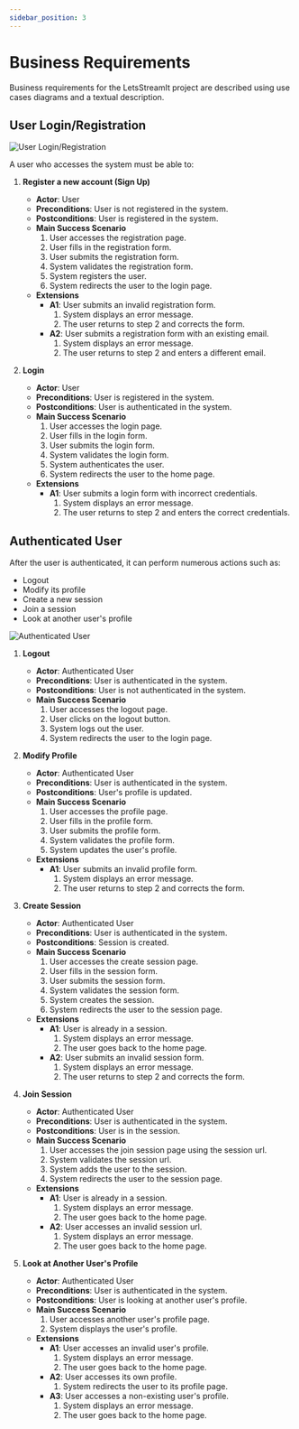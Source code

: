 ```yaml
---
sidebar_position: 3
---
```


# Business Requirements

Business requirements for the LetsStreamIt project are described using use cases diagrams and a textual description.

## User Login/Registration

![User Login/Registration](/img/analysis/business-requirements/login-registration.svg)

A user who accesses the system must be able to:

1. **Register a new account (Sign Up)**

   - **Actor**: User
   - **Preconditions**: User is not registered in the system.
   - **Postconditions**: User is registered in the system.
   - **Main Success Scenario**
     1. User accesses the registration page.
     2. User fills in the registration form.
     3. User submits the registration form.
     4. System validates the registration form.
     5. System registers the user.
     6. System redirects the user to the login page.
   - **Extensions**
     - **A1**: User submits an invalid registration form.
       1. System displays an error message.
       2. The user returns to step 2 and corrects the form.
     - **A2**: User submits a registration form with an existing email.
       1. System displays an error message.
       2. The user returns to step 2 and enters a different email.

2. **Login**
   - **Actor**: User
   - **Preconditions**: User is registered in the system.
   - **Postconditions**: User is authenticated in the system.
   - **Main Success Scenario**
     1. User accesses the login page.
     2. User fills in the login form.
     3. User submits the login form.
     4. System validates the login form.
     5. System authenticates the user.
     6. System redirects the user to the home page.
   - **Extensions**
     - **A1**: User submits a login form with incorrect credentials.
       1. System displays an error message.
       2. The user returns to step 2 and enters the correct credentials.

## Authenticated User

After the user is authenticated, it can perform numerous actions such as:

- Logout
- Modify its profile
- Create a new session
- Join a session
- Look at another user's profile

![Authenticated User](/img/analysis/business-requirements/authenticated-user.svg)

1. **Logout**

   - **Actor**: Authenticated User
   - **Preconditions**: User is authenticated in the system.
   - **Postconditions**: User is not authenticated in the system.
   - **Main Success Scenario**
     1. User accesses the logout page.
     2. User clicks on the logout button.
     3. System logs out the user.
     4. System redirects the user to the login page.

2. **Modify Profile**

   - **Actor**: Authenticated User
   - **Preconditions**: User is authenticated in the system.
   - **Postconditions**: User's profile is updated.
   - **Main Success Scenario**
     1. User accesses the profile page.
     2. User fills in the profile form.
     3. User submits the profile form.
     4. System validates the profile form.
     5. System updates the user's profile.
   - **Extensions**
     - **A1**: User submits an invalid profile form.
       1. System displays an error message.
       2. The user returns to step 2 and corrects the form.

3. **Create Session**

   - **Actor**: Authenticated User
   - **Preconditions**: User is authenticated in the system.
   - **Postconditions**: Session is created.
   - **Main Success Scenario**
     1. User accesses the create session page.
     2. User fills in the session form.
     3. User submits the session form.
     4. System validates the session form.
     5. System creates the session.
     6. System redirects the user to the session page.
   - **Extensions**
     - **A1**: User is already in a session.
       1. System displays an error message.
       2. The user goes back to the home page.
     - **A2**: User submits an invalid session form.
       1. System displays an error message.
       2. The user returns to step 2 and corrects the form.

4. **Join Session**

   - **Actor**: Authenticated User
   - **Preconditions**: User is authenticated in the system.
   - **Postconditions**: User is in the session.
   - **Main Success Scenario**
     1. User accesses the join session page using the session url.
     2. System validates the session url.
     3. System adds the user to the session.
     4. System redirects the user to the session page.
   - **Extensions**
     - **A1**: User is already in a session.
       1. System displays an error message.
       2. The user goes back to the home page.
     - **A2**: User accesses an invalid session url.
       1. System displays an error message.
       2. The user goes back to the home page.

5. **Look at Another User's Profile**
   - **Actor**: Authenticated User
   - **Preconditions**: User is authenticated in the system.
   - **Postconditions**: User is looking at another user's profile.
   - **Main Success Scenario**
     1. User accesses another user's profile page.
     2. System displays the user's profile.
   - **Extensions**
     - **A1**: User accesses an invalid user's profile.
       1. System displays an error message.
       2. The user goes back to the home page.
     - **A2**: User accesses its own profile.
       1. System redirects the user to its profile page.
     - **A3**: User accesses a non-existing user's profile.
       1. System displays an error message.
       2. The user goes back to the home page.
